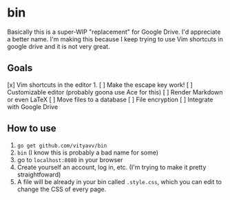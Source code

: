 # bin

Basically this is a super-WIP "replacement" for Google Drive. I'd appreciate a better name. I'm making this because I keep trying to use Vim shortcuts in google drive and it is not very great.

## Goals

[x] Vim shortcuts in the editor
	1. [ ] Make the escape key work!
[ ] Customizable editor (probably goona use Ace for this)
[ ] Render Markdown or even LaTeX
[ ] Move files to a database
[ ] File encryption
[ ] Integrate with Google Drive

## How to use

1. `go get github.com/vityavv/bin`
2. `bin` (I know this is probably a bad name for some)
3. go to `localhost:8080` in your browser
4. Create yourself an account, log in, etc. (I'm trying to make it pretty straightfoward)
5. A file will be already in your bin called `.style.css`, which you can edit to change the CSS of every page.
